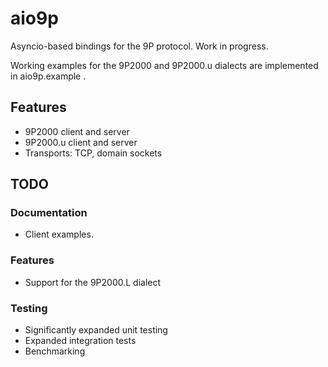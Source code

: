 # aio9p

Asyncio-based bindings for the 9P protocol. Work in progress.

Working examples for the 9P2000 and 9P2000.u dialects are implemented in
aio9p.example .

## Features

* 9P2000 client and server
* 9P2000.u client and server
* Transports: TCP, domain sockets

## TODO

### Documentation
- Client examples.

### Features
- Support for the 9P2000.L dialect

### Testing
- Significantly expanded unit testing
- Expanded integration tests
- Benchmarking
